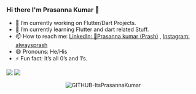 ### Hi there I'm Prasanna Kumar 👋
- 🔭 I’m currently working on Flutter/Dart Projects.
- 🌱 I’m currently learning Flutter and dart related Stuff.
- 📫 How to reach me: [LinkedIn: 🎯Prasanna kumar (Prash)](https://www.linkedin.com/in/prasanna-kumar-%F0%9F%8E%AF-26615b7b?lipi=urn:li:page:d_flagship3_profile_view_base_contact_details;RNdIMIB1TRGAbEIIYUV8zA==) , [Instagram: alwaysprash](https://www.instagram.com/alwaysprash/)
- 😄 Pronouns: He/His
- ⚡ Fun fact: It’s all 0’s and 1’s.
<img src="https://github-readme-stats.vercel.app/api?username=ItsPrasannaKumar&&show_icons=true&title_color=ffffff&icon_color=bb2acf&text_color=daf7dc&bg_color=191919">
<img src= "https://github-readme-stats.vercel.app/api/top-langs/?username=ItsPrasannaKumar&theme=tokyonight">
<!-- <p align="center"><img src="https://profile-counter.glitch.me/{ItsPrasannaKumar}/count.svg"/></p> -->
<p align="center"> <img src="https://komarev.com/ghpvc/?username=GITHUB-ItsPrasannaKumar&label=Profile%20views&color=ce9927&style=flat" alt="GITHUB-ItsPrasannaKumar" /> </p>
